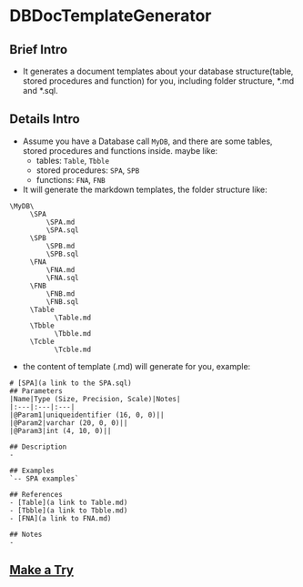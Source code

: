 # DBDocTemplateGenerator
## Brief Intro
- It generates a document templates about your database structure(table, stored procedures and function) for you, including folder structure, *.md and *.sql.

## Details Intro
- Assume you have a Database call `MyDB`, and there are some tables, stored procedures and functions inside. maybe like:
    - tables: `Table`, `Tbble`
    - stored procedures: `SPA`, `SPB`
    - functions: `FNA`, `FNB`
- It will generate the markdown templates, the folder structure like:

```
\MyDB\
     \SPA
         \SPA.md
         \SPA.sql
     \SPB
         \SPB.md
         \SPB.sql
     \FNA
         \FNA.md
         \FNA.sql
     \FNB
         \FNB.md
         \FNB.sql
     \Table
           \Table.md
     \Tbble
           \Tbble.md
     \Tcble
           \Tcble.md
```

- the content of template (.md) will generate for you, example:
```
# [SPA](a link to the SPA.sql)
## Parameters
|Name|Type (Size, Precision, Scale)|Notes|
|:---|:---|:---|
|@Param1|uniqueidentifier (16, 0, 0)||
|@Param2|varchar (20, 0, 0)||
|@Param3|int (4, 10, 0)||

## Description
- 

## Examples
`-- SPA examples`

## References
- [Table](a link to Table.md)
- [Tbble](a link to Tbble.md)
- [FNA](a link to FNA.md)

## Notes
- 
```

## [Make a Try](https://github.com/ChaoLiou/DBDocTemplateGenerator/releases)

